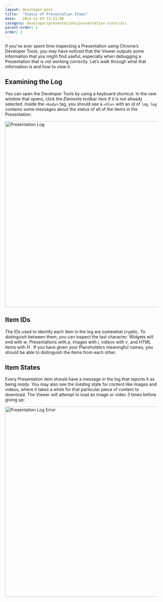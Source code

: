 ```yaml
---
layout: developer-post
title:  "Status of Presentation Items"
date:   2014-11-03 11:21:00
category: developer/presentations/presentation-tutorials
parent-order: 1
order: 2
---
```


If you’ve ever spent time inspecting a Presentation using Chrome’s Developer Tools, you may have noticed that the Viewer outputs some information that you might find useful, especially when debugging a Presentation that is not working correctly. Let’s walk through what that information is and how to view it.

## Examining the Log
You can open the Developer Tools by using a keyboard shortcut. In the new window that opens, click the *Elements* toolbar item if it is not already selected. Inside the `<body>` tag, you should see a `<div>` with an id of `log`. `log` contains some messages about the status of all of the items in the Presentation:

<img src="http://www.risevision.com/wp-content/uploads/2014/11/presentation-log.png" alt="Presentation Log" style="width: 612px;"/>

## Item IDs
The IDs used to identify each item in the log are somewhat cryptic. To distinguish between them, you can inspect the last character. Widgets will end with *w*, Presentations with *p*, images with *i*, videos with *v*, and HTML items with *H* . If you have given your Placeholders meaningful names, you should be able to distinguish the items from each other.

## Item States
Every Presentation item should have a message in the log that reports it as being *ready*. You may also see the *loading* state for content like images and videos, where it takes a while for that particular piece of content to download. The Viewer will attempt to load an image or video 3 times before giving up:

<img src="http://www.risevision.com/wp-content/uploads/2014/11/presentation-log-error.png" alt="Presentation Log Error" style="width: 626px;"/>